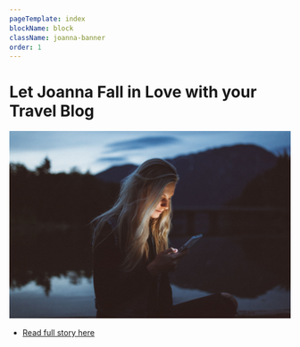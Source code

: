 ```yaml
---
pageTemplate: index
blockName: block
className: joanna-banner
order: 1
---
```


# Let Joanna Fall in Love with your Travel Blog

[![Joanna's love story](../../images/reading-mobile.jpg)](/stories/joanna/)

- [Read full story here](/stories/joanna/)